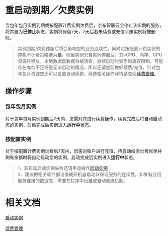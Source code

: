 # 重启动到期／欠费实例

当包年包月实例到期或按配置计费实例欠费后，京东智联云会停止该实例的服务，将其置为**已停止**状态，实例将保留7天，7天后若未续费或充值平账实例将被删除。

>实例到期/欠费停服后将会影响您的业务连续性，同时若按配置计费实例的停机不计费策略选为**是**，则当实例欠费实例停服后，其vCPU、内存、GPU资源将释放，本地数据盘数据将被清空，后续启动时受当时库存限制，可能存在库存不足导致无法启动的情况。所以还请提前做好续费/充值，针对包年包月资源您还可以设置自动续费，续费相关操作详情请查阅[续费管理](http://docs.jdcloud.com/cn/online-buying/renew-management)。

## 操作步骤

### 包年包月实例

对于包年包月实例到期后7天内，您需对其进行续费操作，续费完成后将自动启动您的实例，启动完成后实例进入**运行中**状态。

### 按配置实例

对于按配置计费实例欠费后7天内，您需对账户进行充值，待自动结清欠费账单并剩有余额时将自动启动您的实例，启动完成后实例进入**运行中**状态。

> 1、若自动启动实例失败还请手动操作[启动实例](Start-Instance.md)；<br>2、建议把相关软件都设置成开机自启动以保证服务的连续性。如果有应用服务连接的数据库，需要在程序中设置成自动重连机制。

# 相关文档

[启动实例](Start-Instance.md)

[续费管理](http://docs.jdcloud.com/cn/online-buying/renew-management)
